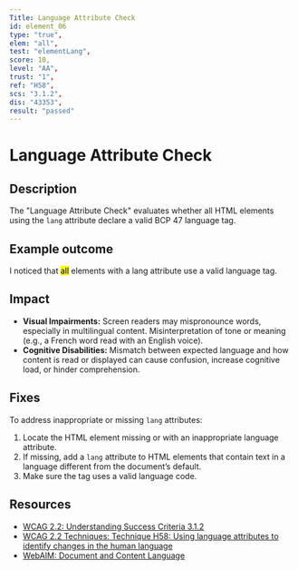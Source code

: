 ```yaml
---
Title: Language Attribute Check
id: element_06
type: "true",
elem: "all",
test: "elementLang",
score: 10,
level: "AA",
trust: "1",
ref: "H58",
scs: "3.1.2",
dis: "43353",
result: "passed"
---
```


# Language Attribute Check

## Description

The "Language Attribute Check" evaluates whether all HTML elements using the <code>lang</code> attribute declare a valid BCP 47 language tag.

## Example outcome

I noticed that <mark>all</mark> elements with a lang attribute use a valid language tag.

## Impact

- **Visual Impairments:** Screen readers may mispronounce words, especially in multilingual content. Misinterpretation of tone or meaning (e.g., a French word read with an English voice).
- **Cognitive Disabilities:** Mismatch between expected language and how content is read or displayed can cause confusion, increase cognitive load, or hinder comprehension.

## Fixes

To address inappropriate or missing <code>lang</code> attributes:

1. Locate the HTML element missing or with an inappropriate language attribute.
2. If missing, add a <code>lang</code> attribute to HTML elements that contain text in a language different from the document’s default.
3. Make sure the tag uses a valid language code.

## Resources

- [WCAG 2.2: Understanding Success Criteria 3.1.2](https://www.w3.org/WAI/WCAG22/Understanding/language-of-parts)
- [WCAG 2.2 Techniques: Technique H58: Using language attributes to identify changes in the human language](https://www.w3.org/WAI/WCAG22/Techniques/html/H58)
- [WebAIM: Document and Content Language](https://webaim.org/techniques/language/)
